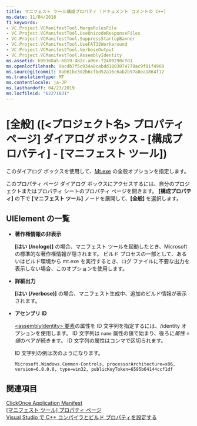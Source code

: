 ```yaml
---
title: マニフェスト ツール構成プロパティ (ドキュメント コメントの C++)
ms.date: 11/04/2016
f1_keywords:
- VC.Project.VCManifestTool.MergeRulesFile
- VC.Project.VCManifestTool.UseUnicodeResponseFiles
- VC.Project.VCManifestTool.SuppressStartupBanner
- VC.Project.VCManifestTool.UseFAT32Workaround
- VC.Project.VCManifestTool.VerboseOutput
- VC.Project.VCManifestTool.AssemblyIdentity
ms.assetid: b99368a5-6819-482c-a06e-f2409290cfd1
ms.openlocfilehash: 9acdb7f5c934a8cabdd1803074778ac9f01f4960
ms.sourcegitcommit: 0ab61bc3d2b6cfbd52a16c6ab2b97a8ea1864f12
ms.translationtype: MT
ms.contentlocale: ja-JP
ms.lasthandoff: 04/23/2019
ms.locfileid: "62271031"
---
```

# <a name="general-manifest-tool-configuration-properties-ltprojectnamegt-property-pages-dialog-box"></a>[全般] ([&lt;プロジェクト名&gt; プロパティ ページ] ダイアログ ボックス - [構成プロパティ] - [マニフェスト ツール])

このダイアログ ボックスを使用して、[Mt.exe](https://msdn.microsoft.com/library/aa375649) の全般オプションを指定します。

このプロパティ ページ ダイアログ ボックスにアクセスするには、自分のプロジェクトまたはプロパティ シートのプロパティ ページを開きます。 **[構成プロパティ]** の下で **[マニフェスト ツール]** ノードを展開して、**[全般]** を選択します。

## <a name="uielement-list"></a>UIElement の一覧

- **著作権情報の非表示**

   **[はい (/nologo)]** の場合、マニフェスト ツールを起動したとき、Microsoft の標準的な著作権情報が隠されます。 ビルド プロセスの一部として、あるいはビルド環境から mt.exe を実行するとき、ログ ファイルに不要な出力を表示しない場合、このオプションを使用します。

- **詳細出力**

   **[はい (/verbose)]** の場合、マニフェスト生成中、追加のビルド情報が表示されます。

- **アセンブリ ID**

   [\<assemblyIdentity> 要素](/visualstudio/deployment/assemblyidentity-element-clickonce-application)の属性を ID 文字列を指定するには、/identity オプションを使用します。 ID 文字列は `name` 属性の値で始まり、後ろに*属性* = *値*のペアが続きます。 ID 文字列の属性はコンマで区切られます。

   ID 文字列の例は次のようになります。

   `Microsoft.Windows.Common-Controls, processorArchitecture=x86, version=6.0.0.0, type=win32, publicKeyToken=6595b64144ccf1df`

## <a name="see-also"></a>関連項目

[ClickOnce Application Manifest](/visualstudio/deployment/clickonce-application-manifest)<br>
[[マニフェスト ツール] プロパティ ページ](manifest-tool-property-pages.md)<br>
[Visual Studio で C++ コンパイラとビルド プロパティを設定する](../working-with-project-properties.md)
